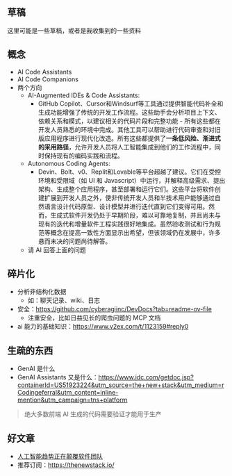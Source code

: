 ## 草稿
这里可能是一些草稿，或者是我收集到的一些资料


## 概念
- AI Code Assistants
- AI Code Companions
- 两个方向
  - AI-Augmented IDEs & Code Assistants:
    - GitHub Copilot、Cursor和Windsurf等工具通过提供智能代码补全和生成功能增强了传统的开发工作流程。这些助手会分析项目上下文、依赖关系和模式，以建议相关的代码片段和完整功能 - 所有这些都在开发人员熟悉的环境中完成。其他工具可以帮助进行代码审查和对旧版应用程序进行现代化改造。所有这些都提供了**一条低风险、渐进式的采用路径**，允许开发人员将人工智能集成到他们的工作流程中，同时保持现有的编码实践和流程。
  - Autonomous Coding Agents:
    - Devin、Bolt、v0、Replit和Lovable等平台超越了建议。它们在受控环境和受限域（如 UI 和 Javascript）中运行，并解释高级需求、提出架构、生成整个应用程序，甚至部署和运行它们。这些平台将软件创建扩展到开发人员之外，使非传统开发人员和半技术用户能够通过自然语言设计代码原型、设计模型并进行迭代直到它们变得可用。然而，生成式软件开发仍处于早期阶段，难以可靠地复制，并且尚未与现有的迭代和增量软件工程实践很好地集成。虽然验收测试和行为规范等概念在提高一致性方面显示出希望，但该领域仍在发展中，许多悬而未决的问题尚待解答。
  - 请 AI 回答上面的问题



## 碎片化
- 分析非结构化数据
  - 如：聊天记录、wiki、日志
- 安全：https://github.com/cyberagiinc/DevDocs?tab=readme-ov-file
  - 注重安全，比如日益见长的爬虫问题的 MCP 文档
- ai 能力的基础知识：https://www.v2ex.com/t/1123159#reply0

## 生疏的东西
- GenAI 是什么
- GenAI  Assistants 又是什么：https://www.idc.com/getdoc.jsp?containerId=US51923224&utm_source=the+new+stack&utm_medium=rCodingeferral&utm_content=inline-mention&utm_campaign=tns+platform

> 绝大多数前端 AI 生成的代码需要验证才能用于生产

## 好文章
- [人工智能趋势正在颠覆软件团队](https://www.infoq.com/articles/ai-trends-disrupting-software-teams/)
- 推荐订阅：https://thenewstack.io/


